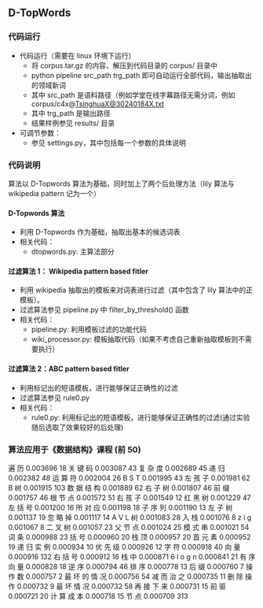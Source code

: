 ## D-TopWords

### 代码运行

- 代码运行（需要在 linux 环境下运行）
  - 将 corpus.tar.gz 的内容，解压到代码目录的 corpus/ 目录中
  - python pipeline src_path trg_path 即可自动运行全部代码，输出抽取出的领域新词
  - 其中 src_path 是语料路径（例如学堂在线字幕路径无需分词，例如 corpus/c4x@TsinghuaX@30240184X.txt
  - 其中 trg_path 是输出路径
  - 结果样例参见 results/ 目录
- 可调节参数：
  - 参见 settings.py，其中包括每一个参数的具体说明


### 代码说明

算法以 D-Topwords 算法为基础，同时加上了两个后处理方法（lily 算法与 wikipedia pattern 记为一个）

#### D-Topwords 算法
- 利用 D-Topwords 作为基础，抽取出基本的候选词表
- 相关代码：
  - dtopwords.py: 主算法部分

#### 过滤算法 1： Wikipedia pattern based fitler
- 利用 wikipedia 抽取出的模板来对词表进行过滤（其中包含了 lily 算法中的正模板）。
- 过滤算法参见 pipeline.py 中 filter_by_threshold() 函数
- 相关代码：
  - pipeline.py: 利用模板过滤的功能代码
  - wiki_processor.py: 模板抽取代码（如果不考虑自己重新抽取模板则不需要执行）

#### 过滤算法 2：ABC pattern based fitler
- 利用标记出的短语模板，进行能够保证正确性的过滤
- 过滤算法参见 rule0.py
- 相关代码：
  - rule0.py: 利用标记出的短语模板，进行能够保证正确性的过滤(通过实验随后选取了效果较好的后处理)
  

### 算法应用于《数据结构》课程 (前 50)

遍 历	0.003696	18
关 键 码	0.003087	43
复 杂 度	0.002689	45
递 归	0.002382	48
运 算 符	0.002004	26
B S T	0.001995	43
左 孩 子	0.001981	62
B 树	0.001915	103
数 据 结 构	0.001889	62
右 子 树	0.001807	46
前 缀	0.001757	46
根 节 点	0.001572	51
右 孩 子	0.001549	12
红 黑 树	0.001229	47
左 括 号	0.001200	16
所 对 应	0.001198	18
子 序 列	0.001190	13
左 子 树	0.001137	19
忽 略 掉	0.001117	14
A V L 树	0.001083	28
入 栈	0.001076	8
z i g	0.001067	8
二 叉 树	0.001057	23
父 节 点	0.001024	25
模 式 串	0.001021	54
词 条	0.000988	23
括 号	0.000960	20
栈 顶	0.000957	20
首 元 素	0.000952	19
递 归 实 例	0.000934	10
优 先 级	0.000926	12
字 符	0.000918	40
向 量	0.000916	132
右 括 号	0.000912	16
栈 中	0.000871	6
l o g n	0.000841	21
有 序 向 量	0.000828	18
逆 序	0.000794	46
排 序	0.000778	13
后 缀	0.000760	7
操 作 数	0.000757	2
最 坏 的 情 况	0.000756	54
减 而 治 之	0.000735	11
删 除 操 作	0.000732	9
最 坏 情 况	0.000732	58
再 接 下 来	0.000731	15
前 驱	0.000721	20
计 算 成 本	0.000718	15
节 点	0.000709	313
